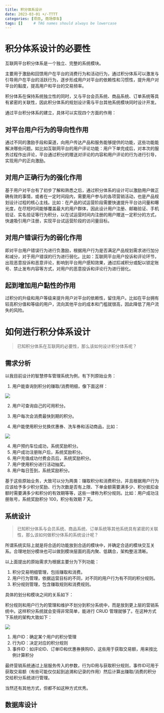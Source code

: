 ```yaml
---
title: 积分体系设计
date: 2023-03-01 +/-TTTT
categories: [项目, 商场停车]
tags: []     # TAG names should always be lowercase
---
```


# 积分体系设计的必要性
互联网平台积分体系是一个独立、完整的系统模块。

主要用于激励和回馈用户在平台的消费行为和活动行为，通过积分体系可以激发与引导用户在平台的活跃行为，逐步形成用户对平台的依赖性和习惯性，提升用户对平台的黏度，提高用户和平台的交易频率。

积分体系在保持系统独立性的同时，又与平台会员系统、商品系统、订单系统等具有紧密的关联性，因此积分体系的规划设计需与平台其他系统模块同时设计开发。

通过平台积分体系的建立，具体可以实现四个方面的作用：

## 对平台用户行为的导向性作用

通过不同的激励手段和渠道，向用户传达产品和服务能够提供的功能，这些功能能解决哪些问题。如比如互联网平台的用户评论功能：用户下单完成后，对本次的服务过程作出评论，平台通过积分的赠送对评论的内容和用户评论的行为进行引导，实现用户的正向激励。

## 对用户正确行为的强化作用

基于用户对平台有了初步了解和熟悉之后，通过积分体系的设计可以激励用户做正确有效的事情，或者在一定时间段内，需要用户参与的各项营销活动，也是产品规划设计过程的核心主线。比如：在产品的试运营阶段需要快速提升平台访问量和曝光度，在尽短时间能够覆盖最大的用户群体，因此设计用户注册、邮箱验证、手机验证、实名验证等行为积分，以在试运营时间内注册的用户赠送一定积分的方式，快速吸引用户注册，实现平台试运营阶段的访问量目标。

## 对用户错误行为的弱化作用

即对平台用户错误行为进行负激励，根据用户行为是否满足产品规划需求进行加分和减分，对于用户错误的行为进行弱化。比如：互联网平台用户投诉和评论环节，出现恶意投诉和恶意评论，影响到平台用户感知效果，通过扣减积分或配以锁定账号、禁止发布内容等方式，对用户的恶意投诉和评论行为进行弱化。

## 起到增加用户黏性的作用

过积分的升级和用户等级来提升用户对平台的依赖性，留住用户。比如在平台拥有较高积分值和等级的用户，流向其他平台的成本和门槛就很高，因此降低了用户流失的风险。

# 如何进行积分体系设计
> 已知积分体系在互联网的必要性，那么该如何设计积分体系呢？

## 需求分析
以我目前设计的智慧停车管理系统为例，有下列原始业务：

1. 用户能查询到积分的赚取/消费明细，像下面这样：

![](https://cdn.jsdelivr.net/gh/Casflawed/img-host@master/blog/202303011737077.png)

2. 用户可查询自己的可用积分。
3. 用户每次会消费最快到期的积分。

4. 用户能使用积分兑换优惠券、洗车券和活动商品，比如：

![](https://cdn.jsdelivr.net/gh/Casflawed/img-host@master/blog/202303011739791.png)

4. 用户预约车位成功，系统奖励积分。
4. 用户成功注册账户后，系统奖励积分。
5. 用户充值成功付费会员后，系统奖励积分。
6. 用户使用积分进行活动抽奖。
7. 用户每日签到，系统奖励积分。

基于这些原始业务，大致可以分为两类：赚取积分和消费积分。并且根据用户行为应该给予多少积分奖励、行为次数是否有上限、下单金额需要满多少、积分抵扣金额时需要满多少和积分的有效期等等，这些一律称为积分规则。比如：用户成功注册账号，系统奖励积分 100，积分有效期 7 天。
 

## 系统设计
> 已知积分体系与会员系统、商品系统、订单系统等其他系统具有紧密的关联性，那么该如何做积分体系的系统设计呢？

所谓系统实际上就是将合适的功能放到合适的模块中，并确定合适的模块交互关系。合理地划分模块也可以做到模块层面的高内聚、低耦合，架构整洁清晰。

以上面提出的原始需求为根据主要分为下列功能：

1. 积分交易明细管理，包括赚取和消费。
2. 用户行为管理，依据运营目标的不同，对不同的用户行为有不同的积分规则。
3. 积分规则管理，包含赚取规则和消费规则。

具体的划分和模块之间的关系如下：

积分规则和用户行为的管理和维护不划分到积分系统中，而是放到更上层的营销系统中。这样积分系统就会变得非常简单，能进行 CRUD 管理就够了。在这种方式下系统的架构大致如下：

![](https://cdn.jsdelivr.net/gh/Casflawed/img-host@master/blog/202303011828141.png)

1. 用户ID：确定某个用户的积分管理
2. 行为ID：决定对应的积分规则
3. 事件ID：如评论ID、订单ID和优惠券换购ID，这些用于获取交易额，用来按比例计算积分

最终营销系统通过上层服务传入的参数，行为ID用与获取积分规则，事件ID可用于获取交易额（有些可能仅仅起到追溯和记录的作用）然后计算出赚取/消费的积分交给积分系统进行管理。

当然还有其他方式，但都不如这种方式优秀。

## 数据库设计

